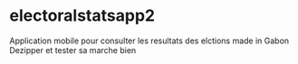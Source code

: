 # electoralstatsapp2

Application mobile pour consulter les resultats des elctions made in Gabon
Dezipper et tester sa marche bien
